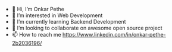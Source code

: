 - 👋 Hi, I’m Onkar Pethe
- 👀 I’m interested in Web Development
- 🌱 I’m currently learning Backend Development
- 💞️ I’m looking to collaborate on awesome open source project
- 📫 How to reach me https://www.linkedin.com/in/onkar-pethe-2b2036196/

<!---
onkarpethe15-ai/onkarpethe15-ai is a ✨ special ✨ repository because its `README.md` (this file) appears on your GitHub profile.
You can click the Preview link to take a look at your changes.
--->
